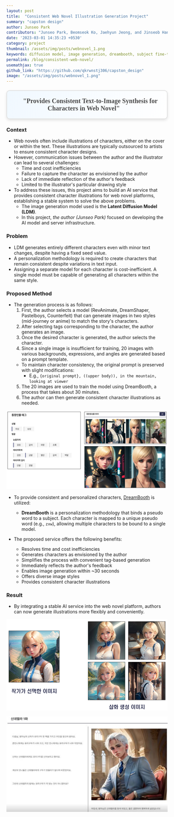 ```yaml
---
layout: post
title:  "Consistent Web Novel Illustration Generation Project"
summary: "capston design"
author: Junseo Park
contributors: "Junseo Park, Beomseok Ko, Jaehyun Jeong, and Jinseob Han"
date: '2023-03-01 14:35:23 +0530'
category: project
thumbnail: /assets/img/posts/webnovel_1.png
keywords: diffusion model, image generation, dreambooth, subject fine-tuning
permalink: /blog/consistent-web-novel/
usemathjax: true
github_link: "https://github.com/qkrwnstj306/capston_design"
image: "/assets/img/posts/webnovel_1.png"
---
```


<div align="center" style="
  font-family: 'Times New Roman', Times, serif;
  font-size: 20px;
  font-weight: bold;
  color: #4a4a4a;
  padding: 20px;
  margin: 20px auto;
  border: 2px solid #e0e0e0;
  border-radius: 10px;
  background: linear-gradient(120deg, #f0f8ff, #ffffff);
  box-shadow: 0 4px 8px rgba(0, 0, 0, 0.1);">
  🚀 "Provides Consistent Text-to-Image Synthesis for Characters in Web Novel" 🌟
</div>

  
<p></p>


### Context

- Web novels often include illustrations of characters, either on the cover or within the text. These illustrations are typically outsourced to artists to ensure consistent character designs.
- However, communication issues between the author and the illustrator can lead to several challenges:
  - Time and cost inefficiencies
  - Failure to capture the character as envisioned by the author
  - Lack of immediate reflection of the author's feedback
  - Limited to the illustrator's particular drawing style
- To address these issues, this project aims to build an AI service that provides consistent character illustrations for web novel platforms, establishing a stable system to solve the above problems.
  - The image generation model used is the **Latent Diffusion Model (LDM)**.
  - In this project, *the author (Junseo Park)* focused on developing the AI model and server infrastructure.

### Problem

- LDM generates entirely different characters even with minor text changes, despite having a fixed seed value.
- A personalization methodology is required to create characters that remain consistent despite variations in text input.
- Assigning a separate model for each character is cost-inefficient. A single model must be capable of generating all characters within the same style.

### Proposed Method

- The generation process is as follows:
  1. First, the author selects a model (RevAnimate, DreamShaper, Pastelboys, Counterfeit) that can generate images in two styles (mid-journey or anime) to match the story's characters.
  2. After selecting tags corresponding to the character, the author generates an image.
  3. Once the desired character is generated, the author selects the character.
  4. Since a single image is insufficient for training, $20$ images with various backgrounds, expressions, and angles are generated based on a prompt template.
    - To maintain character consistency, the original prompt is preserved with slight modifications:
      - E.g., ```{original prompt}, ((upper body)), in the mountain, looking at viewer```
  5. The $20$ images are used to train the model using DreamBooth, a process that takes about $30$ minutes.
  6. The author can then generate consistent character illustrations as needed.


<p align="center">
<img src='/assets/img/posts/webnovel2.png'>
</p>

- To provide consistent and personalized characters, [DreamBooth](https://arxiv.org/abs/2208.12242) is utilized:
  - **DreamBooth** is a personalization methodology that binds a pseudo word to a subject. Each character is mapped to a unique pseudo word (e.g., ```zxw```), allowing multiple characters to be bound to a single model.

- The proposed service offers the following benefits:
  - Resolves time and cost inefficiencies
  - Generates characters as envisioned by the author
  - Simplifies the process with convenient tag-based generation
  - Immediately reflects the author's feedback
  - Enables image generation within ~$30$ seconds
  - Offers diverse image styles
  - Provides consistent character illustrations


### Result

- By integrating a stable AI service into the web novel platform, authors can now generate illustrations more flexibly and conveniently.

<p align="center">
<img src='/assets/img/posts/webnovel3.png'>
</p>

<p align="center">
<img src='/assets/img/posts/webnovel4.png'>
</p>